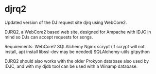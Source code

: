 # djrq2
Updated version of the DJ request site djrq using WebCore2.

DJRQ2, a WebCore2 based web site, designed for Ampache with IDJC in mind so DJs can accept requests for songs.

Requirements:
WebCore2
SQLAlchemy
Nginx
scrypt (if scrypt will not install, apt install libssl-dev may be needed)
SQLAlchemy-utils
gitpython

DJRQ2 should also works with the older Prokyon database also used by IDJC, and with my djdb tool can be used with a Winamp database.
